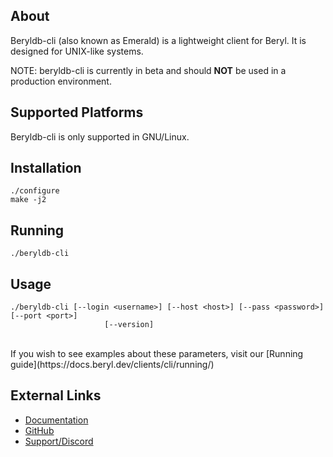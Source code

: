 ## About

Beryldb-cli (also known as Emerald) is a lightweight client for Beryl. It is designed for UNIX-like
systems.

NOTE: beryldb-cli is currently in beta and should **NOT** be used in a production
environment.

## Supported Platforms

Beryldb-cli is only supported in GNU/Linux.

## Installation

```
./configure
make -j2
```

## Running

```
./beryldb-cli
```

## Usage

```
./beryldb-cli [--login <username>] [--host <host>] [--pass <password>] [--port <port>]
                     [--version]
```

<br>
If you wish to see examples about these parameters, visit our [Running guide](https://docs.beryl.dev/clients/cli/running/)

## External Links

* [Documentation](https://docs.beryl.dev/clients/cli/installing/)
* [GitHub](https://github.com/beryldb/beryldb-cli)
* [Support/Discord](https://discord.gg/sqsXVYuGrX)

